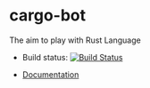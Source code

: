 # cargo-bot
The aim to play with Rust Language

- Build status: [![Build Status](https://travis-ci.org/seb-odessa/cargo-bot.svg?branch=master)](https://travis-ci.org/seb-odessa/cargo-bot)

- [Documentation](http://seb-odessa.github.io/cargo-bot/lib/index.html)





